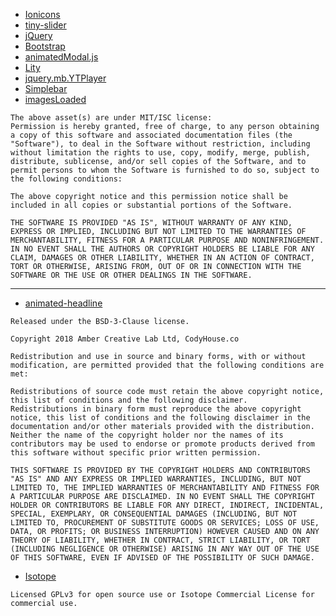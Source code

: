  - [Ionicons](https://github.com/ionic-team/ionicons/releases/tag/v4.5.8)
 - [tiny-slider](https://github.com/ganlanyuan/tiny-slider)
 - [jQuery](https://github.com/jquery/jquery)
 - [Bootstrap](https://github.com/twbs/bootstrap)
 - [animatedModal.js](https://github.com/joaopereirawd/animatedModal.js)
 - [Lity](https://github.com/jsor/lity)
 - [jquery.mb.YTPlayer](https://github.com/pupunzi/jquery.mb.YTPlayer)
 - [Simplebar](https://github.com/Grsmto/simplebar)
 - [imagesLoaded](https://github.com/desandro/imagesloaded)

```
The above asset(s) are under MIT/ISC license:
Permission is hereby granted, free of charge, to any person obtaining a copy of this software and associated documentation files (the "Software"), to deal in the Software without restriction, including without limitation the rights to use, copy, modify, merge, publish, distribute, sublicense, and/or sell copies of the Software, and to permit persons to whom the Software is furnished to do so, subject to the following conditions:

The above copyright notice and this permission notice shall be included in all copies or substantial portions of the Software.

THE SOFTWARE IS PROVIDED "AS IS", WITHOUT WARRANTY OF ANY KIND, EXPRESS OR IMPLIED, INCLUDING BUT NOT LIMITED TO THE WARRANTIES OF MERCHANTABILITY, FITNESS FOR A PARTICULAR PURPOSE AND NONINFRINGEMENT. IN NO EVENT SHALL THE AUTHORS OR COPYRIGHT HOLDERS BE LIABLE FOR ANY CLAIM, DAMAGES OR OTHER LIABILITY, WHETHER IN AN ACTION OF CONTRACT, TORT OR OTHERWISE, ARISING FROM, OUT OF OR IN CONNECTION WITH THE SOFTWARE OR THE USE OR OTHER DEALINGS IN THE SOFTWARE.
```

---

- [animated-headline](https://github.com/CodyHouse/animated-headline)

```
Released under the BSD-3-Clause license.

Copyright 2018 Amber Creative Lab Ltd, CodyHouse.co

Redistribution and use in source and binary forms, with or without modification, are permitted provided that the following conditions are met:

Redistributions of source code must retain the above copyright notice, this list of conditions and the following disclaimer.
Redistributions in binary form must reproduce the above copyright notice, this list of conditions and the following disclaimer in the documentation and/or other materials provided with the distribution.
Neither the name of the copyright holder nor the names of its contributors may be used to endorse or promote products derived from this software without specific prior written permission.

THIS SOFTWARE IS PROVIDED BY THE COPYRIGHT HOLDERS AND CONTRIBUTORS "AS IS" AND ANY EXPRESS OR IMPLIED WARRANTIES, INCLUDING, BUT NOT LIMITED TO, THE IMPLIED WARRANTIES OF MERCHANTABILITY AND FITNESS FOR A PARTICULAR PURPOSE ARE DISCLAIMED. IN NO EVENT SHALL THE COPYRIGHT HOLDER OR CONTRIBUTORS BE LIABLE FOR ANY DIRECT, INDIRECT, INCIDENTAL, SPECIAL, EXEMPLARY, OR CONSEQUENTIAL DAMAGES (INCLUDING, BUT NOT LIMITED TO, PROCUREMENT OF SUBSTITUTE GOODS OR SERVICES; LOSS OF USE, DATA, OR PROFITS; OR BUSINESS INTERRUPTION) HOWEVER CAUSED AND ON ANY THEORY OF LIABILITY, WHETHER IN CONTRACT, STRICT LIABILITY, OR TORT (INCLUDING NEGLIGENCE OR OTHERWISE) ARISING IN ANY WAY OUT OF THE USE OF THIS SOFTWARE, EVEN IF ADVISED OF THE POSSIBILITY OF SUCH DAMAGE.
```

- [Isotope](https://github.com/metafizzy/isotope)

```
Licensed GPLv3 for open source use or Isotope Commercial License for commercial use.
```
